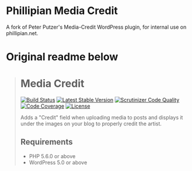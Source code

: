 # Phillipian Media Credit

A fork of Peter Putzer's Media-Credit WordPress plugin, for internal use on phillipian.net.

# Original readme below

> # Media Credit #
> 
> [![Build Status](https://travis-ci.org/mundschenk-at/media-credit.svg?branch=master)](https://travis-ci.org/mundschenk-at/media-credit)
> [![Latest Stable Version](https://poser.pugx.org/mundschenk-at/media-credit/v/stable)](https://packagist.org/packages/mundschenk-at/media-credit)
> [![Scrutinizer Code Quality](https://scrutinizer-ci.com/g/mundschenk-at/media-credit/badges/quality-score.png?b=master)](https://scrutinizer-ci.com/g/mundschenk-at/media-credit/?branch=master)
> [![Code Coverage](https://scrutinizer-ci.com/g/mundschenk-at/media-credit/badges/coverage.png?b=master)](https://scrutinizer-ci.com/g/mundschenk-at/media-credit/?branch=master)
> [![License](https://poser.pugx.org/mundschenk-at/media-credit/license)](https://packagist.org/packages/mundschenk-at/media-credit)
> 
> Adds a "Credit" field when uploading media to posts and displays it under the images on your blog to properly credit the artist.
> 
> ## Requirements ##
> 
> *   PHP 5.6.0 or above
> *   WordPress 5.0 or above
